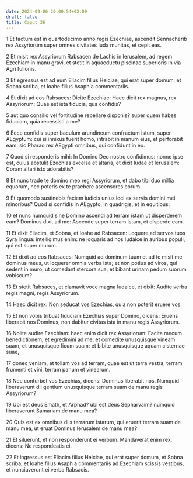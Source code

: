 ```yaml
---
date: 2024-09-06 20:00:54+02:00
draft: false
title: Caput 36
---
```





1 Et factum est in quartodecimo anno regis Ezechiae, ascendit Sennacherib rex Assyriorum super omnes civitates Iuda munitas, et cepit eas.

2 Et misit rex Assyriorum Rabsacen de Lachis in Ierusalem, ad regem Ezechiam in manu gravi, et stetit in aquaeductu piscinae superioris in via Agri fullonis.

3 Et egressus est ad eum Eliacim filius Helciae, qui erat super domum, et Sobna scriba, et Ioahe filius Asaph a commentariis.

4 Et dixit ad eos Rabsaces: Dicite Ezechiae: Haec dicit rex magnus, rex Assyriorum: Quae est ista fiducia, qua confidis?

5 aut quo consilio vel fortitudine rebellare disponis? super quem habes fiduciam, quia recessisti a me?

6 Ecce confidis super baculum arundineum confractum istum, super AEgyptum: cui si innixus fuerit homo, intrabit in manum eius, et perforabit eam: sic Pharao rex AEgypti omnibus, qui confidunt in eo.

7 Quod si responderis mihi: In Domino Deo nostro confidimus: nonne ipse est, cuius abstulit Ezechias excelsa et altaria, et dixit Iudae et Ierusalem: Coram altari isto adorabitis?

8 Et nunc trade te domino meo regi Assyriorum, et dabo tibi duo millia equorum, nec poteris ex te praebere ascensores eorum.

9 Et quomodo sustinebis faciem iudicis unius loci ex servis domini mei minoribus? Quod si confidis in AEgypto, in quadrigis, et in equitibus:

10 et nunc numquid sine Domino ascendi ad terram istam ut disperderem eam? Dominus dixit ad me: Ascende super terram istam, et disperde eam.

11 Et dixit Eliacim, et Sobna, et Ioahe ad Rabsacen: Loquere ad servos tuos Syra lingua: intelligimus enim: ne loquaris ad nos Iudaice in auribus populi, qui est super murum.

12 Et dixit ad eos Rabsaces: Numquid ad dominum tuum et ad te misit me dominus meus, ut loquerer omnia verba ista; et non potius ad viros, qui sedent in muro, ut comedant stercora sua, et bibant urinam pedum suorum vobiscum?

13 Et stetit Rabsaces, et clamavit voce magna Iudaice, et dixit: Audite verba regis magni, regis Assyriorum.

14 Haec dicit rex: Non seducat vos Ezechias, quia non poterit eruere vos.

15 Et non vobis tribuat fiduciam Ezechias super Domino, dicens: Eruens liberabit nos Dominus, non dabitur civitas ista in manu regis Assyriorum.

16 Nolite audire Ezechiam: haec enim dicit rex Assyriorum: Facite mecum benedictionem, et egredimini ad me, et comedite unusquisque vineam suam, et unusquisque ficum suam: et bibite unusquisque aquam cisternae suae,

17 donec veniam, et tollam vos ad terram, quae est ut terra vestra, terram frumenti et vini, terram panum et vinearum.

18 Nec conturbet vos Ezechias, dicens: Dominus liberabit nos. Numquid liberaverunt dii gentium unusquisque terram suam de manu regis Assyriorum?

19 Ubi est deus Emath, et Arphad? ubi est deus Sepharvaim? numquid liberaverunt Samariam de manu mea?

20 Quis est ex omnibus diis terrarum istarum, qui eruerit terram suam de manu mea, ut eruat Dominus Ierusalem de manu mea?

21 Et siluerunt, et non responderunt ei verbum. Mandaverat enim rex, dicens: Ne respondeatis ei.

22 Et ingressus est Eliacim filius Helciae, qui erat super domum, et Sobna scriba, et Ioahe filius Asaph a commentariis ad Ezechiam scissis vestibus, et nunciaverunt ei verba Rabsacis.

